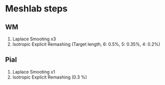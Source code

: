 # Meshlab steps

WM
---

1. Laplace Smooting x3
2. Isotropic Explicit Remashing (Target length, 6: 0.5%, 5: 0.35%, 4: 0.2%)

Pial
---

1. Laplace Smooting x1
2. Isotropic Explicit Remashing (0.3 %)
